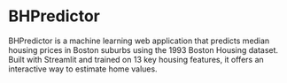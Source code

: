 # BHPredictor
BHPredictor is a machine learning web application that predicts median housing prices in Boston suburbs using the 1993 Boston Housing dataset. Built with Streamlit and trained on 13 key housing features, it offers an interactive way to estimate home values.
